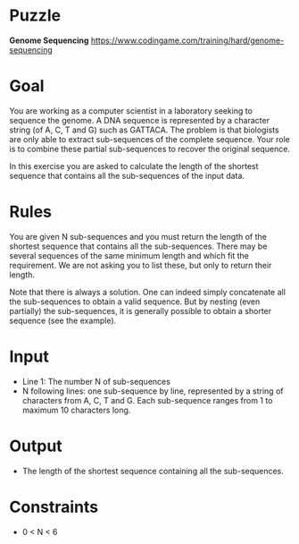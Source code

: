 # Puzzle
**Genome Sequencing** https://www.codingame.com/training/hard/genome-sequencing

# Goal
You are working as a computer scientist in a laboratory seeking to sequence the genome. A DNA sequence is represented by a character string (of A, C, T and G) such as GATTACA. The problem is that biologists are only able to extract sub-sequences of the complete sequence. Your role is to combine these partial sub-sequences to recover the original sequence.

In this exercise you are asked to calculate the length of the shortest sequence that contains all the sub-sequences of the input data.

# Rules
You are given N sub-sequences and you must return the length of the shortest sequence that contains all the sub-sequences. There may be several sequences of the same minimum length and which fit the requirement. We are not asking you to list these, but only to return their length.

Note that there is always a solution. One can indeed simply concatenate all the sub-sequences to obtain a valid sequence. But by nesting (even partially) the sub-sequences, it is generally possible to obtain a shorter sequence (see the example).

# Input
* Line 1: The number N of sub-sequences
* N following lines: one sub-sequence by line, represented by a string of characters from A, C, T and G. Each sub-sequence ranges from 1 to maximum 10 characters long.

# Output
* The length of the shortest sequence containing all the sub-sequences.

# Constraints
* 0 < N < 6
